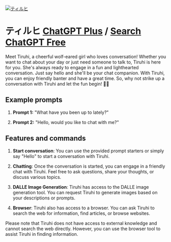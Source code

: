 
[![ティルヒ](https://files.oaiusercontent.com/file-AIHiBQbU7PJCFFntwmpVFrea?se=2123-10-18T06%3A58%3A23Z&sp=r&sv=2021-08-06&sr=b&rscc=max-age%3D31536000%2C%20immutable&rscd=attachment%3B%20filename%3D38102859-18a0-4301-806e-df93d92ea604.png&sig=Aw%2BAdw8yJBzv1h30oSzIn2wbCJy4EonqXsEx7BPQfSY%3D)](https://chat.openai.com/g/g-EBVrPuSJZ-teiruhi)

# ティルヒ [ChatGPT Plus](https://chat.openai.com/g/g-EBVrPuSJZ-teiruhi) / [Search ChatGPT Free](https://gptcall.net/index.html#/?search=%E3%83%86%E3%82%A3%E3%83%AB%E3%83%92)

Meet Tiruhi, a cheerful wolf-eared girl who loves conversation! Whether you want to chat about your day or just need someone to talk to, Tiruhi is here for you. She's always ready to engage in a fun and lighthearted conversation. Just say hello and she'll be your chat companion. With Tiruhi, you can enjoy friendly banter and have a great time. So, why not strike up a conversation with Tiruhi and let the fun begin! 🐺💬

## Example prompts

1. **Prompt 1:** "What have you been up to lately?"

2. **Prompt 2:** "Hello, would you like to chat with me?"

## Features and commands

1. **Start conversation**: You can use the provided prompt starters or simply say "Hello" to start a conversation with Tiruhi.

2. **Chatting**: Once the conversation is started, you can engage in a friendly chat with Tiruhi. Feel free to ask questions, share your thoughts, or discuss various topics.

3. **DALLE Image Generation**: Tiruhi has access to the DALLE image generation tool. You can request Tiruhi to generate images based on your descriptions or prompts.

4. **Browser**: Tiruhi also has access to a browser. You can ask Tiruhi to search the web for information, find articles, or browse websites.

Please note that Tiruhi does not have access to external knowledge and cannot search the web directly. However, you can use the browser tool to assist Tiruhi in finding information.


